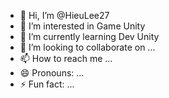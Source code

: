 - 👋 Hi, I’m @HieuLee27
- 👀 I’m interested in Game Unity
- 🌱 I’m currently learning Dev Unity
- 💞️ I’m looking to collaborate on ...
- 📫 How to reach me ...
- 😄 Pronouns: ...
- ⚡ Fun fact: ...

<!---
HieuLee27/HieuLee27 is a ✨ special ✨ repository because its `README.md` (this file) appears on your GitHub profile.
You can click the Preview link to take a look at your changes.
--->
